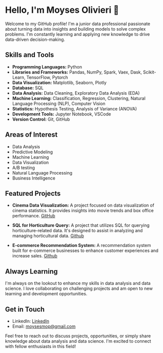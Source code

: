 # Hello, I'm Moyses Olivieri 👋



Welcome to my GitHub profile! I'm a junior data professional passionate about turning data into insights and building models to solve complex problems. I'm constantly learning and applying new knowledge to drive data-driven decision-making.

## Skills and Tools

- **Programming Languages:** Python
- **Libraries and Frameworks:** Pandas, NumPy, Spark, Vaex, Dask, Scikit-Learn, TensorFlow, Pytorch
- **Data Visualization:** Matplotlib, Seaborn, Plotly
- **Database:** SQL
- **Data Analysis:** Data Cleaning, Exploratory Data Analysis (EDA)
- **Machine Learning:** Classification, Regression, Clustering, Natural Language Processing (NLP), Computer Vision
- **Statistics:** Hypothesis Testing, Analysis of Variance (ANOVA)
- **Development Tools:** Jupyter Notebook, VSCode
- **Version Control:** Git, GitHub

## Areas of Interest

- Data Analysis
- Predictive Modeling
- Machine Learning
- Data Visualization
- A/B testing
- Natural Language Processing
- Business Intelligence

## Featured Projects

- **Cinema Data Visualization:** A project focused on data visualization of cinema statistics. It provides insights into movie trends and box office performance. [GitHub](https://github.com/moyses-olivieri/Visualizacao_de_dados_cinema)

- **SQL for Horticulture Query:** A project that utilizes SQL for querying horticulture-related data. It's designed to assist in analyzing and managing horticultural data. [Github](https://github.com/moyses-olivieri/Treinamento-de-SQL)

- **E-commerce Recommendation System:** A recommendation system built for e-commerce businesses to enhance customer experiences and increase sales. [Github](https://github.com/moyses-olivieri/-Sistema-de-Recomenda-o-usando-Word2Vec/blob/main/Recomenda%C3%A7%C3%A3o_usando_Word2Vec.ipynb)

## Always Learning

I'm always on the lookout to enhance my skills in data analysis and data science. I love collaborating on challenging projects and am open to new learning and development opportunities.

## Get in Touch

- LinkedIn: [LinkedIn](https://www.linkedin.com/in/moysesolivieri/)
- Email: moysesmop@gmail.com

Feel free to reach out to discuss projects, opportunities, or simply share knowledge about data analysis and data science. I'm excited to connect with fellow enthusiasts in this field!
